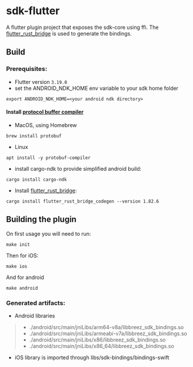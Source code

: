 # sdk-flutter

A flutter plugin project that exposes the sdk-core using ffi. 
The [flutter_rust_bridge](https://github.com/fzyzcjy/flutter_rust_bridge) is used to generate the bindings.

## Build

### Prerequisites:
* Flutter version `3.19.0`
* set the ANDROID_NDK_HOME env variable to your sdk home folder
```
export ANDROID_NDK_HOME=<your android ndk directory>
```
#### Install [protocol buffer compiler](https://github.com/protocolbuffers/protobuf/releases)
  * MacOS, using Homebrew
```
brew install protobuf
```
  * Linux
```
apt install -y protobuf-compiler
```
* install cargo-ndk to provide simplified android build: 
```
cargo install cargo-ndk
```
* Install [flutter_rust_bridge](https://github.com/fzyzcjy/flutter_rust_bridge): 
```
cargo install flutter_rust_bridge_codegen --version 1.82.6
```

## Building the plugin
On first usage you will need to run:
```
make init
```
Then for iOS:
```
make ios
```
And for android
```
make android
```

### Generated artifacts:
* Android libraries
 >* ./android/src/main/jniLibs/arm64-v8a/libbreez_sdk_bindings.so
 >* ./android/src/main/jniLibs/armeabi-v7a/libbreez_sdk_bindings.so
 >* ./android/src/main/jniLibs/x86/libbreez_sdk_bindings.so
 >* ./android/src/main/jniLibs/x86_64/libbreez_sdk_bindings.so
* iOS library is imported through libs/sdk-bindings/bindings-swift
